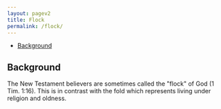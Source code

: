 ```yaml
---
layout: pagev2
title: Flock
permalink: /flock/
---
```

- [Background](#background)

## Background

The New Testament believers are sometimes called the "flock" of God (1 Tim. 1:16). This is in contrast with the fold which represents living under religion and oldness.